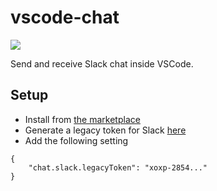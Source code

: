 # vscode-chat

[![](https://vsmarketplacebadge.apphb.com/version-short/karigari.chat.svg)](https://marketplace.visualstudio.com/items?itemName=karigari.chat)

Send and receive Slack chat inside VSCode.

## Setup

- Install from [the marketplace](https://marketplace.visualstudio.com/items?itemName=karigari.chat)
- Generate a legacy token for Slack [here](https://api.slack.com/custom-integrations/legacy-tokens)
- Add the following setting

```
{
    "chat.slack.legacyToken": "xoxp-2854..."
}
```
